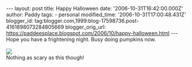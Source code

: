 \-\-- layout: post title: Happy Halloween date:
\'2006-10-31T16:42:00.000Z\' author: Paddy tags: - personal
modified\_time: \'2006-10-31T17:00:48.431Z\' blogger\_id:
tag:blogger.com,1999:blog-17598736.post-4161898073284805669
blogger\_orig\_url:
https://paddeesplace.blogspot.com/2006/10/happy-halloween.html \-\--
Hope you have a frightening night. Busy doing pumpkins now.\
\
[![](https://photos1.blogger.com/blogger2/2320/2148/320/Happyhallowen.jpg)](https://photos1.blogger.com/blogger2/2320/2148/1600/Happyhallowen.jpg)\
Nothing as scary as this though!
